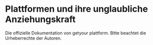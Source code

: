 # Plattformen und ihre unglaubliche Anziehungskraft

Die offizielle Dokumentation von getyour plattform. Bitte beachtet die Urheberrechte der Autoren. 
